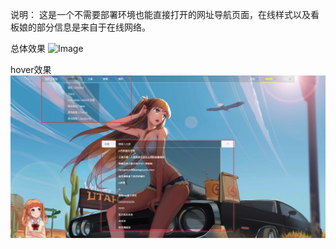 说明：
这是一个不需要部署环境也能直接打开的网址导航页面，在线样式以及看板娘的部分信息是来自于在线网络。

总体效果
![Image](./img/总体效果.png)

hover效果
![Image](./img/导航栏hover效果以及搜索框效果.png)